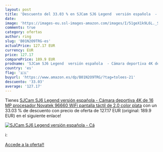 ```yaml
---
layout: post
title: 'Descuento del 33.03 % en SJCam SJ6 Legend  versión española  - Cá'
date: 
image: 'https://images-eu.ssl-images-amazon.com/images/I/51geX1k9L6L._SL200_.jpg'
comments: true
category: ofertas
author: ring
slug: 'B01N2O9TRG-es'
actualPrice: 127.17 EUR
currency: EUR
price: 127.17
comparePrice: 189.9 EUR
prodname: 'SJCam SJ6 Legend  versión española  - Cámara deportiva 4K de 16 MP  procesador Novatek 96660  WiFi  pantalla táctil de 2.0    color plata'
country: 'es'
flag: '🇪🇸'
buyurl: 'https://www.amazon.es/dp/B01N2O9TRG/?tag=tolees-21'
descuento: '33.03'
average: '127.17'
---
```


Tienes [SJCam SJ6 Legend  versión española  - Cámara deportiva 4K de 16 MP  procesador Novatek 96660  WiFi  pantalla táctil de 2.0    color plata](https://www.amazon.es/dp/B01N2O9TRG/?tag=tolees-21) con un 33.03 % de descuento con precio de oferta de 127.17 EUR (original: 189.9 EUR) en el siguiente enlace!

[![SJCam SJ6 Legend  versión española  - Cá](https://images-eu.ssl-images-amazon.com/images/I/51geX1k9L6L._SL200_.jpg)](https://www.amazon.es/dp/B01N2O9TRG/?tag=tolees-21)

ℹ️:


[Accede a la oferta!!](https://www.amazon.es/dp/B01N2O9TRG/?tag=tolees-21)
